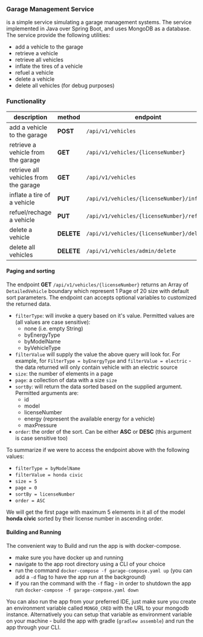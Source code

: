 ### Garage Management Service

is a simple service simulating a garage management systems. The service implemented in Java over Spring Boot, and uses MongoDB as a database.
The service provide the following utilities:

- add a vehicle to the garage
- retrieve a vehicle
- retrieve all vehicles
- inflate the tires of a vehicle
- refuel a vehicle
- delete a vehicle
- delete all vehicles (for debug purposes)

### Functionality

| description                           | method     | endpoint                                   | input               | output                              |
| ------------------------------------- | ---------- | ------------------------------------------ | ------------------- | ----------------------------------- |
| add a vehicle to the garage           | **POST**   | `/api/v1/vehicles`                         | `Vehicle` boundary  | `DetailedVehicle` boundary          |
| retrieve a vehicle from the garage    | **GET**    | `/api/v1/vehicles/{licenseNumber}`         | ------              | `DetailedVehicle` boundary          |
| retrieve all vehicles from the garage | **GET**    | `/api/v1/vehicles`                         | ------              | Array of `DetailedVehicle` boundary |
| inflate a tire of a vehicle           | **PUT**    | `/api/v1/vehicles/{licenseNumber}/inflate` | `Pressure` boundary | ------                              |
| refuel/rechage a vehicle              | **PUT**    | `/api/v1/vehicles/{licenseNumber}/refuel`  | `Fuel` boundary     | ------                              |
| delete a vehicle                      | **DELETE** | `/api/v1/vehicles/{licenseNumber}/delete`  | ------              | ------                              |
| delete all vehicles                   | **DELETE** | `/api/v1/vehicles/admin/delete`            | ------              | ------                              |

#### Paging and sorting

The endpoint **GET** `/api/v1/vehicles/{licenseNumber}` returns an Array of `DetailedVehicle` boundary which represent 1 Page of 20 size with default sort parameters.
The endpoint can accepts optional variables to customized the returned data.

- `filterType`: will invoke a query based on it's value. Permitted values are (all values are case sensitive):
  - none (i.e. empty String)
  - byEnergyType
  - byModelName
  - byVehicleType
- `filterValue` will supply the value the above query will look for. For example, for `FilterType = byEnergyType` and `filterValue = electric` - the data returned will only contain vehicle with an electric source
- `size`: the number of elements in a page
- `page`: a collection of data with a size `size`
- `sortBy`: will return the data sorted based on the supplied argument. Permitted arguments are:
  - id
  - model
  - licenseNumber
  - energy (represent the available energy for a vehicle)
  - maxPressure
- `order`: the order of the sort. Can be either **ASC** or **DESC** (this argument is case sensitive too)

To summarize if we were to access the endpoint above with the following values:

- `filterType = byModelName`
- `filterValue = honda civic`
- `size = 5`
- `page = 0`
- `sortBy = licenseNumber`
- `order = ASC`

We will get the first page with maximum 5 elements in it all of the model **honda civic** sorted by their license number in ascending order.

#### Building and Running

The convenient way to Build and run the app is with docker-compose.

- make sure you have docker up and running
- navigate to the app root directory using a CLI of your choice
- run the command `docker-compose -f garage-compose.yaml up` (you can add a `-d` flag to have the app run at the background)
- if you ran the command with the `-f` flag - in order to shutdown the app run `docker-compose -f garage-compose.yaml down` 

You can also run the app from your preferred IDE, just make sure you create an environment variable called `MONGO_CRED` with the URL to your mongodb instance.
Alternatively you can setup that variable as environment variable on your machine - build the app with gradle (`gradlew assemble`) and run the app through your CLI.
